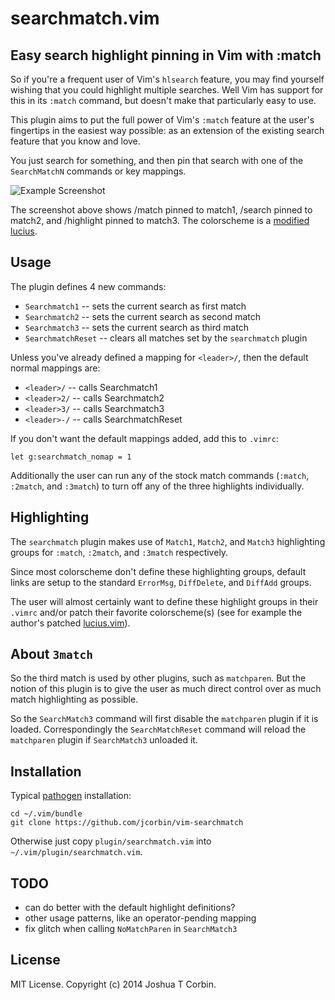 # searchmatch.vim

## Easy search highlight pinning in Vim with :match

So if you're a frequent user of Vim's `hlsearch` feature, you may find yourself
wishing that you could highlight multiple searches.  Well Vim has support for
this in its `:match` command, but doesn't make that particularly easy to use.

This plugin aims to put the full power of Vim's `:match` feature at the user's
fingertips in the easiest way possible: as an extension of the existing search
feature that you know and love.

You just search for something, and then pin that search with one of the
`SearchMatchN` commands or key mappings.

![Example Screenshot](../screenshots/self.png "Example Screenshot")

The screenshot above shows /match pinned to match1, /search pinned to match2,
and /highlight pinned to match3.  The colorscheme is a [modified lucius][0].

## Usage

The plugin defines 4 new commands:
- `Searchmatch1`     -- sets the current search as first match
- `Searchmatch2`     -- sets the current search as second match
- `Searchmatch3`     -- sets the current search as third match
- `SearchmatchReset` -- clears all matches set by the `searchmatch` plugin

Unless you've already defined a mapping for `<leader>/`, then the default
normal mappings are:
- `<leader>/`  -- calls Searchmatch1
- `<leader>2/` -- calls Searchmatch2
- `<leader>3/` -- calls Searchmatch3
- `<leader>-/` -- calls SearchmatchReset

If you don't want the default mappings added, add this to `.vimrc`:

    let g:searchmatch_nomap = 1

Additionally the user can run any of the stock match commands (`:match`,
`:2match`, and `:3match`) to turn off any of the three highlights individually.

## Highlighting

The `searchmatch` plugin makes use of `Match1`, `Match2`, and `Match3`
highlighting groups for `:match`, `:2match`, and `:3match` respectively.

Since most colorscheme don't define these highlighting groups, default links
are setup to the standard `ErrorMsg`, `DiffDelete`, and `DiffAdd` groups.

The user will almost certainly want to define these highlight groups in their
`.vimrc` and/or patch their favorite colorscheme(s) (see for example the
author's patched [lucius.vim][0]).

## About `3match`

So the third match is used by other plugins, such as `matchparen`.  But the
notion of this plugin is to give the user as much direct control over as much
match highlighting as possible.

So the `SearchMatch3` command will first disable the `matchparen` plugin if it
is loaded.  Correspondingly the `SearchMatchReset` command will reload the
`matchparen` plugin if `SearchMatch3` unloaded it.

## Installation

Typical [pathogen][1] installation:

    cd ~/.vim/bundle
    git clone https://github.com/jcorbin/vim-searchmatch

Otherwise just copy `plugin/searchmatch.vim` into `~/.vim/plugin/searchmatch.vim`.

## TODO

- can do better with the default highlight definitions?
- other usage patterns, like an operator-pending mapping
- fix glitch when calling `NoMatchParen` in `SearchMatch3`

## License

MIT License. Copyright (c) 2014 Joshua T Corbin.

[0]: https://github.com/jcorbin/home/blob/master/.vim/bundle/lucius/colors/lucius.vim
[1]: https://github.com/tpope/vim-pathogen
